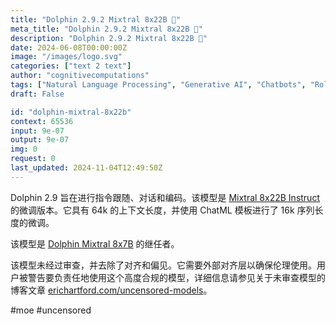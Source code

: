 ```yaml
---
title: "Dolphin 2.9.2 Mixtral 8x22B 🐬"
meta_title: "Dolphin 2.9.2 Mixtral 8x22B 🐬"
description: "Dolphin 2.9.2 Mixtral 8x22B 🐬"
date: 2024-06-08T00:00:00Z
image: "/images/logo.svg"
categories: ["text 2 text"]
author: "cognitivecomputations"
tags: ["Natural Language Processing", "Generative AI", "Chatbots", "Roleplay", "Ethics"]
draft: False

id: "dolphin-mixtral-8x22b"
context: 65536
input: 9e-07
output: 9e-07
img: 0
request: 0
last_updated: 2024-11-04T12:49:50Z
---
```


Dolphin 2.9 旨在进行指令跟随、对话和编码。该模型是 [Mixtral 8x22B Instruct](/mistralai/mixtral-8x22b-instruct) 的微调版本。它具有 64k 的上下文长度，并使用 ChatML 模板进行了 16k 序列长度的微调。

该模型是 [Dolphin Mixtral 8x7B](/cognitivecomputations/dolphin-mixtral-8x7b) 的继任者。

该模型未经过审查，并去除了对齐和偏见。它需要外部对齐层以确保伦理使用。用户被警告要负责任地使用这个高度合规的模型，详细信息请参见关于未审查模型的博客文章 [erichartford.com/uncensored-models](https://erichartford.com/uncensored-models)。

#moe #uncensored

